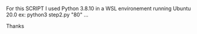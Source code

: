 For this SCRIPT I used Python 3.8.10 in a WSL environement running Ubuntu 20.0
ex: python3 step2.py "80" ...


Thanks